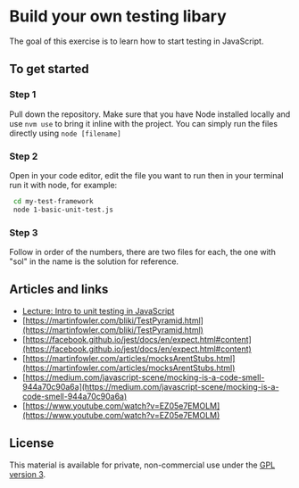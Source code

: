 # Build your own testing libary

The goal of this exercise is to learn how to start testing in JavaScript.

## To get started

### Step 1

Pull down the repository. Make sure that you have Node installed locally and use `nvm use` to bring it inline with the project.
You can simply run the files directly using `node [filename]`


### Step 2
Open in your code editor, edit the file you want to run then in your terminal run it with node, for example:
```sh
 cd my-test-framework
 node 1-basic-unit-test.js
 ```

### Step 3
Follow in order of the numbers, there are two files for each, the one with "sol" in the name is the solution for reference.

## Articles and links

- [Lecture: Intro to unit testing in JavaScript](https://reactgraphql.academy/react/unit-testing-fundamentals-explained-using-javascript/)
- [https://martinfowler.com/bliki/TestPyramid.html](https://martinfowler.com/bliki/TestPyramid.html)
- [https://facebook.github.io/jest/docs/en/expect.html#content](https://facebook.github.io/jest/docs/en/expect.html#content)
- [https://martinfowler.com/articles/mocksArentStubs.html](https://martinfowler.com/articles/mocksArentStubs.html)
- [https://medium.com/javascript-scene/mocking-is-a-code-smell-944a70c90a6a](https://medium.com/javascript-scene/mocking-is-a-code-smell-944a70c90a6a)
- [https://www.youtube.com/watch?v=EZ05e7EMOLM](https://www.youtube.com/watch?v=EZ05e7EMOLM)

## License

This material is available for private, non-commercial use under the [GPL version 3](http://www.gnu.org/licenses/gpl-3.0-standalone.html).
